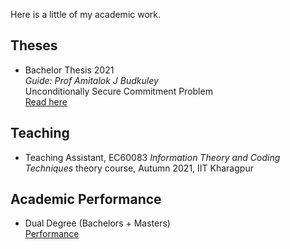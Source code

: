 Here is a little of my academic work.

## Theses
- Bachelor Thesis 2021 \
_Guide: Prof Amitalok J Budkuley_ \
Unconditionally Secure Commitment Problem \
[Read here](assets/files/prints/Bachelor_Thesis_Manideep_17EC34003/main.pdf)

## Teaching
- Teaching Assistant, EC60083 _Information Theory and Coding Techniques_ theory course, Autumn 2021, IIT Kharagpur

## Academic Performance
- Dual Degree (Bachelors + Masters) \
[Performance](assets/files/Grade_Card_IIT.pdf)
